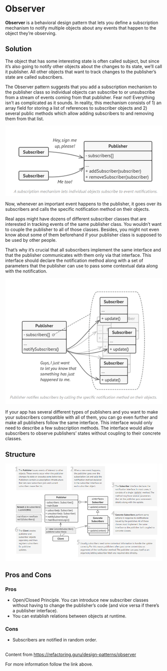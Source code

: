 
# Observer

**Observer** is a behavioral design pattern that lets you define a subscription mechanism to notify multiple objects about any events that happen to the object they’re observing.

## Solution

The object that has some interesting state is often called subject, but since it’s also going to notify other objects about the changes to its state, we’ll call it publisher. All other objects that want to track changes to the publisher’s state are called subscribers.

The Observer pattern suggests that you add a subscription mechanism to the publisher class so individual objects can subscribe to or unsubscribe from a stream of events coming from that publisher. Fear not! Everything isn’t as complicated as it sounds. In reality, this mechanism consists of 1) an array field for storing a list of references to subscriber objects and 2) several public methods which allow adding subscribers to and removing them from that list.

![](https://github.com/Venfurge/DesignPatterns/blob/Observer/images/Observer_diagram_2.png?raw=true)

Now, whenever an important event happens to the publisher, it goes over its subscribers and calls the specific notification method on their objects.

Real apps might have dozens of different subscriber classes that are interested in tracking events of the same publisher class. You wouldn’t want to couple the publisher to all of those classes. Besides, you might not even know about some of them beforehand if your publisher class is supposed to be used by other people.

That’s why it’s crucial that all subscribers implement the same interface and that the publisher communicates with them only via that interface. This interface should declare the notification method along with a set of parameters that the publisher can use to pass some contextual data along with the notification.

![](https://github.com/Venfurge/DesignPatterns/blob/Observer/images/Observer_diagram_3.png?raw=true)

If your app has several different types of publishers and you want to make your subscribers compatible with all of them, you can go even further and make all publishers follow the same interface. This interface would only need to describe a few subscription methods. The interface would allow subscribers to observe publishers’ states without coupling to their concrete classes.

## Structure

![](https://github.com/Venfurge/DesignPatterns/blob/Observer/images/Observer_diagram.png?raw=true)

## Pros and Cons

### Pros
 - Open/Closed Principle. You can introduce new subscriber classes without having to change the publisher’s code (and vice versa if there’s a publisher interface).
 - You can establish relations between objects at runtime.
 ### Cons
 - Subscribers are notified in random order.

 ##
 Content from https://refactoring.guru/design-patterns/observer

 For more information follow the link above.
